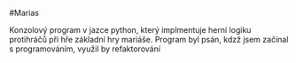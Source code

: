 #Marias

Konzolový program v jazce python, který implmentuje herní logiku protihráčů při hře základní hry mariáše.
Program byl psán, kdzž jsem začínal s programováním, využil by refaktorování
